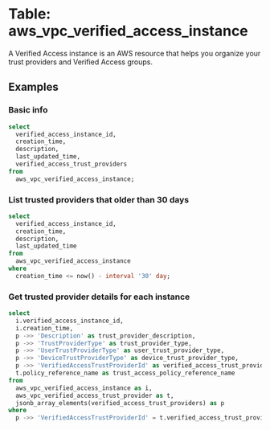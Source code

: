 # Table: aws_vpc_verified_access_instance

A Verified Access instance is an AWS resource that helps you organize your trust providers and Verified Access groups.

## Examples

### Basic info

```sql
select
  verified_access_instance_id,
  creation_time,
  description,
  last_updated_time,
  verified_access_trust_providers
from
  aws_vpc_verified_access_instance;
```

### List trusted providers that older than 30 days

```sql
select
  verified_access_instance_id,
  creation_time,
  description,
  last_updated_time
from
  aws_vpc_verified_access_instance
where
  creation_time <= now() - interval '30' day;
```

### Get trusted provider details for each instance

```sql
select
  i.verified_access_instance_id,
  i.creation_time,
  p ->> 'Description' as trust_provider_description,
  p ->> 'TrustProviderType' as trust_provider_type,
  p ->> 'UserTrustProviderType' as user_trust_provider_type,
  p ->> 'DeviceTrustProviderType' as device_trust_provider_type,
  p ->> 'VerifiedAccessTrustProviderId' as verified_access_trust_provider_id,
  t.policy_reference_name as trust_access_policy_reference_name
from
  aws_vpc_verified_access_instance as i,
  aws_vpc_verified_access_trust_provider as t,
  jsonb_array_elements(verified_access_trust_providers) as p
where
  p ->> 'VerifiedAccessTrustProviderId' = t.verified_access_trust_provider_id;
```